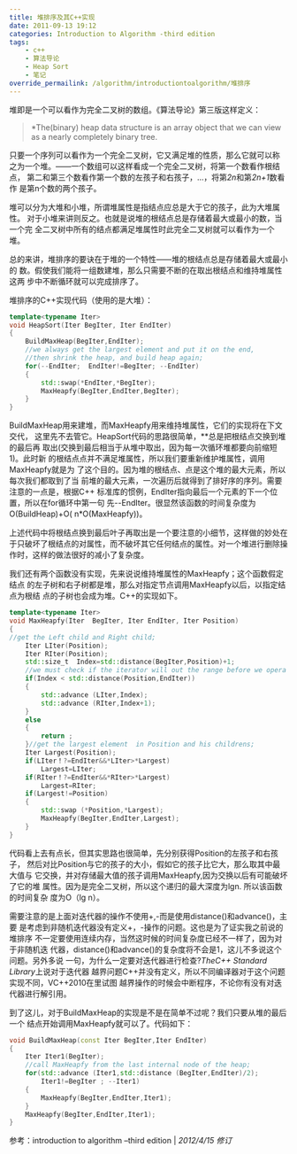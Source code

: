 ```yaml
---
title: 堆排序及其C++实现
date: 2011-09-13 19:12
categories: Introduction to Algorithm -third edition
tags:
    - c++
    - 算法导论
    - Heap Sort
    - 笔记
override_permailink: /algorithm/introductiontoalgorithm/堆排序
---
```


堆即是一个可以看作为完全二叉树的数组。《算法导论》第三版这样定义：

> *The(binary) heap data structure is an array object that we can view
> as a nearly completely binary tree.

只要一个序列可以看作为一个完全二叉树，它又满足堆的性质，那么它就可以称
之为一个堆。——一个数组可以这样看成一个完全二叉树，将第一个数看作根结点，
第二和第三个数看作第一个数的左孩子和右孩子，…，将第*2n*和第*2n+1*数看作
是第n个数的两个孩子。

堆可以分为大堆和小堆，所谓堆属性是指结点应总是大于它的孩子，此为大堆属性。
对于小堆来讲则反之。也就是说堆的根结点总是存储着最大或最小的数，当一个完
全二叉树中所有的结点都满足堆属性时此完全二叉树就可以看作为一个堆。

总的来讲，堆排序的要诀在于堆的一个特性——堆的根结点总是存储着最大或最小的
数。假使我们能将一组数建堆，那么只需要不断的在取出根结点和维持堆属性这两
步中不断循环就可以完成排序了。

堆排序的C++实现代码（使用的是大堆）：

```cpp
template<typename Iter>
void HeapSort(Iter BegIter, Iter EndIter)
{
    BuildMaxHeap(BegIter,EndIter);
    //we always get the largest element and put it on the end,
    //then shrink the heap, and build heap again;
    for(--EndIter;  EndIter!=BegIter; --EndIter)
    {
        std::swap(*EndIter,*BegIter);
        MaxHeapfy(BegIter,EndIter,BegIter);
    }
}
```

BuildMaxHeap用来建堆，而MaxHeapfy用来维持堆属性，它们的实现将在下文交代，
这里先不去管它。HeapSort代码的思路很简单，**总是把根结点交换到堆的最后再
取出(交换到最后相当于从堆中取出，因为每一次循环堆都要向前缩短1)。此时新
的根结点点并不满足堆属性，所以我们要重新维护堆属性，调用MaxHeapfy就是为
了这个目的。因为堆的根结点、点是这个堆的最大元素，所以每次我们都取到了当
前堆的最大元素，一次遍历后就得到了排好序的序列。需要注意的一点是，根据C++
标准库的惯例，EndIter指向最后一个元素的下一个位置，所以在for循环中第一句
先--EndIter。很显然该函数的时间复杂度为O(BuildHeap)+O( n\*O(MaxHeapfy))。

上述代码中将根结点换到最后叶子再取出是一个要注意的小细节，这样做的妙处在
于只破坏了根结点的对属性，而不破坏其它任何结点的属性。对一个堆进行删除操
作时，这样的做法很好的减小了复杂度。

我们还有两个函数没有实现，先来说说维持堆属性的MaxHeapfy；这个函数假定结点
的左子树和右子树都是堆，那么对指定节点调用MaxHeapfy以后，以指定结点为根结
点的子树也会成为堆。C++的实现如下。

```cpp
template<typename Iter>
void MaxHeapfy(Iter  BegIter, Iter EndIter, Iter Position)
{    
//get the Left child and Right child;
    Iter LIter(Position);
    Iter RIter(Position);
    std::size_t  Index=std::distance(BegIter,Position)+1;
    //we must check if the iterator will out the range before we opera it
    if(Index < std::distance(Position,EndIter))
    {
        std::advance (LIter,Index);
        std::advance (RIter,Index+1);
    }
    else
    {
        return ;
    }//get the largest element  in Position and his childrens;
    Iter Largest(Position);
    if(LIter！?=EndIter&&*LIter>*Largest)
        Largest=LIter;
    if(RIter！?=EndIter&&*RIter>*Largest)
        Largest=RIter;
    if(Largest!=Position)
    {
        std::swap (*Position,*Largest);
        MaxHeapfy(BegIter,EndIter,Largest);
    }
}
```

代码看上去有点长，但其实思路也很简单，先分别获得Position的左孩子和右孩子，
然后对比Position与它的孩子的大小，假如它的孩子比它大，那么取其中最大值与
它交换，并对存储最大值的孩子调用MaxHeapfy,因为交换以后有可能破坏了它的堆
属性。因为是完全二叉树，所以这个递归的最大深度为lgn. 所以该函数的时间复杂
度为O（lg n）。

需要注意的是上面对迭代器的操作不使用+,-而是使用distance()和advance()，主要
是考虑到非随机迭代器没有定义+，-操作的问题。这也是为了证实我之前说的堆排序
不一定要使用连续内存，当然这时候的时间复杂度已经不一样了，因为对于非随机迭
代器，distance()和advance()的复杂度将不会是1，这儿不多说这个问题。另外多说
一句，为什么一定要对迭代器进行检查?*TheC++ Standard Library*上说对于迭代器
越界问题C++并没有定义，所以不同编译器对于这个问题实现不同，VC++2010在里试图
越界操作的时候会中断程序，不论你有没有对迭代器进行解引用。

到了这儿，对于BuildMaxHeap的实现是不是在简单不过呢？我们只要从堆的最后一个
结点开始调用MaxHeapfy就可以了。代码如下：

```cpp
void BuildMaxHeap(const Iter BegIter,Iter EndIter)
{
    Iter Iter1(BegIter);
    //call MaxHeapfy from the last internal node of the heap;
    for(std::advance (Iter1,std::distance (BegIter,EndIter)/2); 
        Iter1!=BegIter ; --Iter1)
    {
        MaxHeapfy(BegIter,EndIter,Iter1);
    }
    MaxHeapfy(BegIter,EndIter,Iter1);
}
```

参考：introduction to algorithm –third edition |
*2012/4/15 修订*
